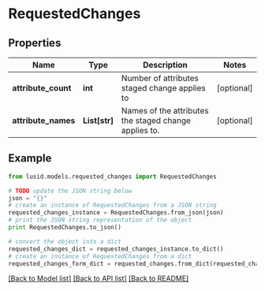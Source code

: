 # RequestedChanges


## Properties
Name | Type | Description | Notes
------------ | ------------- | ------------- | -------------
**attribute_count** | **int** | Number of attributes staged change applies to | [optional] 
**attribute_names** | **List[str]** | Names of the attributes the staged change applies to. | [optional] 

## Example

```python
from lusid.models.requested_changes import RequestedChanges

# TODO update the JSON string below
json = "{}"
# create an instance of RequestedChanges from a JSON string
requested_changes_instance = RequestedChanges.from_json(json)
# print the JSON string representation of the object
print RequestedChanges.to_json()

# convert the object into a dict
requested_changes_dict = requested_changes_instance.to_dict()
# create an instance of RequestedChanges from a dict
requested_changes_form_dict = requested_changes.from_dict(requested_changes_dict)
```
[[Back to Model list]](../README.md#documentation-for-models) [[Back to API list]](../README.md#documentation-for-api-endpoints) [[Back to README]](../README.md)


